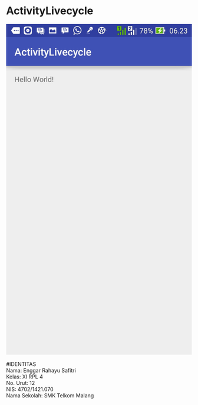# ActivityLivecycle
 ![SCREENSHOTS](https://github.com/Enggarrahayu/ActivityLivecycle/blob/master/AL.jpg)
 
 #IDENTITAS
 <br>
 Nama: Enggar Rahayu Safitri <br>
 Kelas: XI RPL 4 <br>
 No. Urut: 12 <br>
 NIS: 4702/1421.070 <br>
 Nama Sekolah: SMK Telkom Malang
